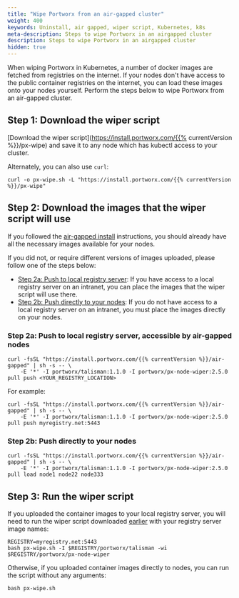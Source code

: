 ```yaml
---
title: "Wipe Portworx from an air-gapped cluster"
weight: 400
keywords: Uninstall, air gapped, wiper script, Kubernetes, k8s
meta-description: Steps to wipe Portworx in an airgapped cluster
description: Steps to wipe Portworx in an airgapped cluster
hidden: true
---
```



When wiping Portworx in Kubernetes, a number of docker images are fetched from registries on the internet. If your nodes don't have access to the public container registries on the internet, you can load these images onto your nodes yourself. Perform the steps below to wipe Portworx from an air-gapped cluster.

## Step 1: Download the wiper script

[Download the wiper script](https://install.portworx.com/{{% currentVersion %}}/px-wipe) and save it to any node which has kubectl access to your cluster.

Alternately, you can also use `curl`:

```text
curl -o px-wipe.sh -L "https://install.portworx.com/{{% currentVersion %}}/px-wipe"
```

## Step 2: Download the images that the wiper script will use

If you followed the [air-gapped install](/portworx-install-with-kubernetes/on-premise/airgapped/) instructions, you should already have all the necessary images available for your nodes.

If you did not, or require different versions of images uploaded, please follow one of the steps below:

- [Step 2a: Push to local registry server](#step-2a-push-to-local-registry-server-accessible-by-air-gapped-nodes): If you have access to a local registry server on an intranet, you can place the images that the wiper script will use there.
- [Step 2b: Push directly to your nodes](#step-2b-push-directly-to-your-nodes): If you do not have access to a local registry server on an intranet, you must place the images directly on your nodes.

### Step 2a: Push to local registry server, accessible by air-gapped nodes

```text
curl -fsSL "https://install.portworx.com/{{% currentVersion %}}/air-gapped" | sh -s -- \
    -E '*' -I portworx/talisman:1.1.0 -I portworx/px-node-wiper:2.5.0 pull push <YOUR_REGISTRY_LOCATION>
```

For example:

```text
curl -fsSL "https://install.portworx.com/{{% currentVersion %}}/air-gapped" | sh -s -- \
    -E '*' -I portworx/talisman:1.1.0 -I portworx/px-node-wiper:2.5.0 pull push myregistry.net:5443
```

### Step 2b: Push directly to your nodes

```text
curl -fsSL "https://install.portworx.com/{{% currentVersion %}}/air-gapped" | sh -s -- \
    -E '*' -I portworx/talisman:1.1.0 -I portworx/px-node-wiper:2.5.0 pull load node1 node22 node333
```

## Step 3: Run the wiper script

If you uploaded the container images to your local registry server, you will need to run the wiper script downloaded [earlier](#step-1-download-the-wiper-script) with your registry server image names:

```text
REGISTRY=myregistry.net:5443
bash px-wipe.sh -I $REGISTRY/portworx/talisman -wi $REGISTRY/portworx/px-node-wiper
```

Otherwise, if you uploaded container images directly to nodes, you can run the script without any arguments:

```text
bash px-wipe.sh
```
